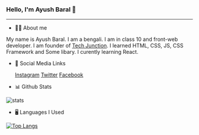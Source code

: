 ### Hello, I'm Ayush Baral 👋

-----------------------------------

- 🧑‍💼 About me
 
 My name is Ayush Baral. I am a bengali. I am in class 10 and front-web developer. I am founder of [Tech Junction](https://techjunction.online). I learned HTML, CSS, JS, CSS Framework and Some libary. I curently learning React.


- 🔗 Social Media Links
  
  [Instagram](https://instagram.com/2bY.dev)
  [Twitter](https://twitter.com/2bY_dev)
  [Facebook](https://www.facebook.com/2bY.dev)


- 📊 Github Stats

![stats](https://github-readme-stats.vercel.app/api?username=2by-dev&show_icons=true&theme=dark)


- 🖥️ Languages I Used

[![Top Langs](https://github-readme-stats.vercel.app/api/top-langs/?username=anuraghazra&layout=compact)](https://github.com/2by-dev/github-readme-stats)
  
